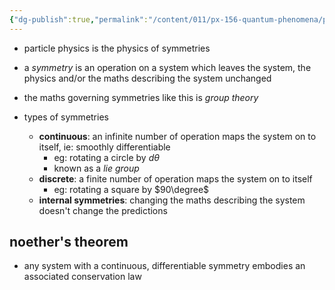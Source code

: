 ```yaml
---
{"dg-publish":true,"permalink":"/content/011/px-156-quantum-phenomena/px-156-b-particle-physics/px-156-i-symmetries/px-156-i1-symmetries/","noteIcon":"1","created":"2024-11-25T10:50:32.000+00:00","updated":"2024-11-26T20:03:22.502+00:00"}
---
```


- particle physics is the physics of symmetries
- a *symmetry* is an operation on a system which leaves the system, the physics and/or the maths describing the system unchanged
- the maths governing symmetries like this is *group theory*

- types of symmetries
	- **continuous**: an infinite number of operation maps the system on to itself, ie: smoothly differentiable
		- eg: rotating a circle by $d\theta$
		- known as a *lie group*
	- **discrete**: a finite number of operation maps the system on to itself
		- eg: rotating a square by $90\degree$
	- **internal symmetries**: changing the maths describing the system doesn't change the predictions

## noether's theorem
- any system with a continuous, differentiable symmetry embodies an associated conservation law